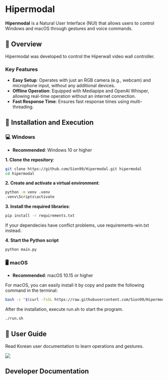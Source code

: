 # Hipermodal
**Hipermodal** is a Natural User Interface (NUI) that allows users to control Windows and macOS through gestures and voice commands.

## 📖 Overview
Hipermodal was developed to control the Hiperwall video wall controller.

### Key Features
- **Easy Setup**: Operates with just an RGB camera (e.g., webcam) and microphone input, without any additional devices.
- **Offline Operation**: Equipped with Mediapipe and OpenAI Whisper, allowing real-time operation without an internet connection.
- **Fast Response Time**: Ensures fast response times using multi-threading.

## 🚀 Installation and Execution
### 💻 Windows
- **Recommended**: Windows 10 or higher

**1. Clone the repository**:
```bash
git clone https://github.com/Sion99/Hipermodal.git hipermodal
cd hipermodal
```
**2. Create and activate a virtual environment**:
```bash
python -m venv .venv
.venv\Scripts\activate
```
**3. Install the required libraries**:
```bash
pip install -r requirements.txt
```
If your dependecies have conflict problems, use requirements-win.txt instead.

**4. Start the Python script**
```bash
python main.py
```

### 🖥️ macOS
- **Recommended**: macOS 10.15 or higher

For macOS, you can easily install it by copy and paste the following command in the terminal:
```bash
bash -c "$(curl -fsSL https://raw.githubusercontent.com/Sion99/Hipermodal/master/install.sh)" && cd hipermodal
```
After the installation, execute run.sh to start the program.
```bash
./run.sh
```
## 📄 User Guide
Read Korean user documentation to learn operations and gestures.

[<img src="https://img.shields.io/badge/Korean User Guide-000000?style=for-the-badge&logo=Notion&logoColor=white">](https://hypnotic-lemming-e32.notion.site/Hipermodal-2cfd3f2c3dc3475b8213a46b52586ba8?pvs=74)

## Developer Documentation
